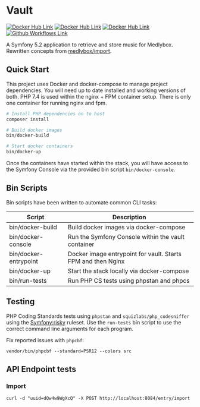 # Vault
[![Docker Hub Link](https://img.shields.io/docker/image-size/medleybox/vault/latest?style=for-the-badge)][dockerhub-vault]
[![Docker Hub Link](https://img.shields.io/docker/cloud/automated/medleybox/vault?style=for-the-badge)][dockerhub-vault-builds]
[![Docker Hub Link](https://img.shields.io/docker/cloud/build/medleybox/vault?style=for-the-badge)][dockerhub-vault-builds]
[![Github Workflows Link](https://github.com/medleybox/vault/workflows/PHP%20Tests/badge.svg)][github-workflows]

A Symfony 5.2 application to retrieve and store music for Medlybox. Rewritten concepts from  [medlybox/import][github-import].

## Quick Start
This project uses Docker and docker-compose to manage project dependencies. You will need up to date installed and working versions of both. PHP 7.4 is used within the nginx + FPM container setup. There is only one container for running nginx and fpm.

```bash
# Install PHP dependencies on to host
composer install

# Build docker images
bin/docker-build

# Start docker containers
bin/docker-up
```

Once the containers have started within the stack, you will have access to the Symfony Console via the provided bin script `bin/docker-console`.

## Bin Scripts
Bin scripts have been written to automate common CLI tasks:

| Script | Description |
|--|--|
| bin/docker-build | Build docker images via docker-compose |
| bin/docker-console | Run the Symfony Console within the vault container |
| bin/docker-entrypoint | Docker image entrypoint for vault. Starts FPM and then Nginx |
| bin/docker-up | Start the stack locally via docker-compose |
| bin/run-tests | Run PHP CS tests using phpstan and phpcs |


## Testing
PHP Coding Standards tests using `phpstan` and `squizlabs/php_codesniffer` using the [Symfony:risky][phpcs-symfony-ruleset] ruleset. Use the `run-tests` bin script to use the correct command line arguments for each program.

Fix reported issues with `phpcbf`:
```
vendor/bin/phpcbf --standard=PSR12 --colors src
```

## API Endpoint tests

### Import
```
curl -d "uuid=dQw4w9WgXcQ" -X POST http://localhost:8084/entry/import
```


[github-import]: https://github.com/medleybox/import
[dockerhub-vault]: https://hub.docker.com/repository/docker/medleybox/vault
[dockerhub-vault-builds]: https://hub.docker.com/repository/docker/medleybox/vault/builds
[github-workflows]: https://github.com/medleybox/vault/actions?query=workflow%3A%22PHP+Tests%22
[phpcs-symfony-ruleset]: https://github.com/FriendsOfPHP/PHP-CS-Fixer/blob/2.17/doc/ruleSets/SymfonyRisky.rst
